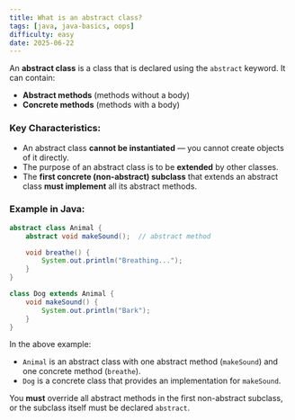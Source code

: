 ```yaml
---
title: What is an abstract class?
tags: [java, java-basics, oops]
difficulty: easy
date: 2025-06-22
---
```


An **abstract class** is a class that is declared using the `abstract` keyword. It can contain:

- **Abstract methods** (methods without a body)
- **Concrete methods** (methods with a body)

### Key Characteristics:

- An abstract class **cannot be instantiated** — you cannot create objects of it directly.
- The purpose of an abstract class is to be **extended** by other classes.
- The **first concrete (non-abstract) subclass** that extends an abstract class **must implement** all its abstract methods.

### Example in Java:

```java
abstract class Animal {
    abstract void makeSound();  // abstract method

    void breathe() {
        System.out.println("Breathing...");
    }
}

class Dog extends Animal {
    void makeSound() {
        System.out.println("Bark");
    }
}
```

In the above example:
- `Animal` is an abstract class with one abstract method (`makeSound`) and one concrete method (`breathe`).
- `Dog` is a concrete class that provides an implementation for `makeSound`.

You **must** override all abstract methods in the first non-abstract subclass, or the subclass itself must be declared `abstract`.


